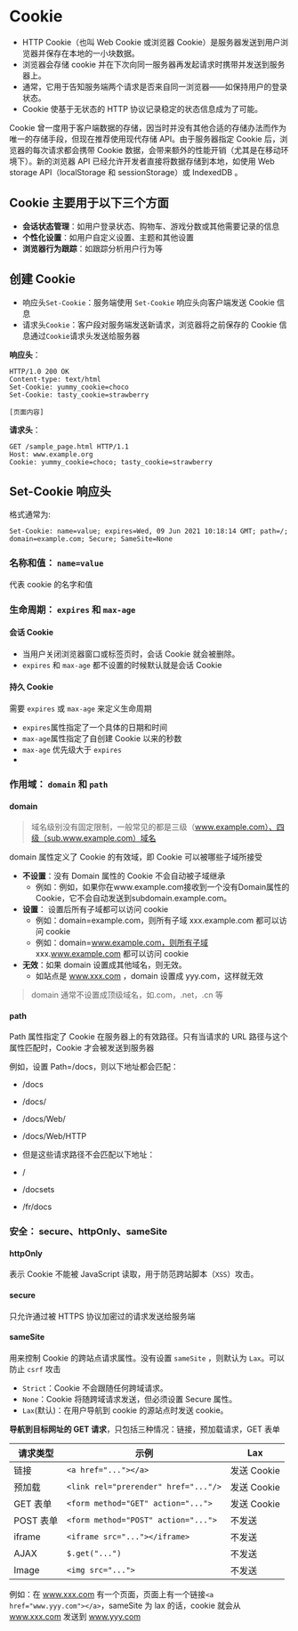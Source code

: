 # Cookie

-   HTTP Cookie（也叫 Web Cookie 或浏览器 Cookie）是服务器发送到用户浏览器并保存在本地的一小块数据。
-   浏览器会存储 cookie 并在下次向同一服务器再发起请求时携带并发送到服务器上。
-   通常，它用于告知服务端两个请求是否来自同一浏览器——如保持用户的登录状态。
-   Cookie 使基于无状态的 HTTP 协议记录稳定的状态信息成为了可能。

Cookie 曾一度用于客户端数据的存储，因当时并没有其他合适的存储办法而作为唯一的存储手段，但现在推荐使用现代存储 API。由于服务器指定 Cookie 后，浏览器的每次请求都会携带 Cookie 数据，会带来额外的性能开销（尤其是在移动环境下）。新的浏览器 API 已经允许开发者直接将数据存储到本地，如使用 Web storage API（localStorage 和 sessionStorage）或 IndexedDB 。

## Cookie 主要用于以下三个方面

-   **会话状态管理**：如用户登录状态、购物车、游戏分数或其他需要记录的信息
-   **个性化设置**：如用户自定义设置、主题和其他设置
-   **浏览器行为跟踪**：如跟踪分析用户行为等

## 创建 Cookie

-   响应头`Set-Cookie`：服务端使用 `Set-Cookie` 响应头向客户端发送 Cookie 信息
-   请求头`Cookie`：客户段对服务端发送新请求，浏览器将之前保存的 Cookie 信息通过`Cookie`请求头发送给服务器

**响应头**：

```http
HTTP/1.0 200 OK
Content-type: text/html
Set-Cookie: yummy_cookie=choco
Set-Cookie: tasty_cookie=strawberry

[页面内容]
```

**请求头**：

```http
GET /sample_page.html HTTP/1.1
Host: www.example.org
Cookie: yummy_cookie=choco; tasty_cookie=strawberry
```

## Set-Cookie 响应头

格式通常为:

```http
Set-Cookie: name=value; expires=Wed, 09 Jun 2021 10:18:14 GMT; path=/; domain=example.com; Secure; SameSite=None
```

### 名称和值： `name=value`

代表 cookie 的名字和值

### 生命周期： `expires` 和 `max-age`

#### 会话 Cookie

-   当用户关闭浏览器窗口或标签页时，会话 Cookie 就会被删除。
-   `expires` 和 `max-age` 都不设置的时候默认就是会话 Cookie

#### 持久 Cookie

需要 `expires` 或 `max-age` 来定义生命周期

-   `expires`属性指定了一个具体的日期和时间
-   `max-age`属性指定了自创建 Cookie 以来的秒数
-   `max-age` 优先级大于 `expires`
-

### 作用域： `domain` 和 `path`

#### domain

> 域名级别没有固定限制，一般常见的都是三级（www.example.com）、四级（sub.www.example.com）域名

domain 属性定义了 Cookie 的有效域，即 Cookie 可以被哪些子域所接受

-   **不设置**：没有 Domain 属性的 Cookie 不会自动被子域继承
    -   例如：例如，如果你在www.example.com接收到一个没有Domain属性的Cookie，它不会自动发送到subdomain.example.com。
-   **设置**： 设置后所有子域都可以访问 cookie
    -   例如：domain=example.com，则所有子域 xxx.example.com 都可以访问 cookie
    -   例如：domain=www.example.com，则所有子域 xxx.www.example.com 都可以访问 cookie
-   **无效**：如果 domain 设置成其他域名，则无效。
    -   如站点是 www.xxx.com ，domain 设置成 yyy.com，这样就无效

> domain 通常不设置成顶级域名，如.com，.net，.cn 等

#### path

Path 属性指定了 Cookie 在服务器上的有效路径。只有当请求的 URL 路径与这个属性匹配时，Cookie 才会被发送到服务器

例如，设置 Path=/docs，则以下地址都会匹配：

-   /docs
-   /docs/
-   /docs/Web/
-   /docs/Web/HTTP

-   但是这些请求路径不会匹配以下地址：

-   /
-   /docsets
-   /fr/docs

### 安全： secure、httpOnly、sameSite

#### httpOnly

表示 Cookie 不能被 JavaScript 读取，用于防范跨站脚本（`XSS`）攻击。

#### secure

只允许通过被 HTTPS 协议加密过的请求发送给服务端

#### sameSite

用来控制 Cookie 的跨站点请求属性。没有设置 `sameSite` ，则默认为 `Lax`。可以防止 `csrf` 攻击

-   `Strict`：Cookie 不会跟随任何跨域请求。
-   `None`：Cookie 将随跨域请求发送，但必须设置 Secure 属性。
-   `Lax`(默认)：在用户导航到 cookie 的源站点时发送 cookie。

**导航到目标网址的 GET 请求**，只包括三种情况：链接，预加载请求，GET 表单

| 请求类型  | 示例                                 | Lax         |
| --------- | ------------------------------------ | ----------- |
| 链接      | `<a href="..."></a>`                 | 发送 Cookie |
| 预加载    | `<link rel="prerender" href="..."/>` | 发送 Cookie |
| GET 表单  | `<form method="GET" action="...">`   | 发送 Cookie |
| POST 表单 | `<form method="POST" action="...">`  | 不发送      |
| iframe    | `<iframe src="..."></iframe>`        | 不发送      |
| AJAX      | `$.get("...")`                       | 不发送      |
| Image     | `<img src="...">`                    | 不发送      |

例如：在 www.xxx.com 有一个页面，页面上有一个链接`<a href="www.yyy.com"></a>`，sameSite 为 lax 的话，cookie 就会从 www.xxx.com 发送到 www.yyy.com
